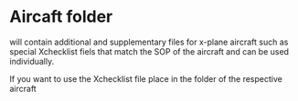 # Aircaft folder

will contain additional and supplementary files for x-plane aircraft such as special Xchecklist fiels that match the SOP of the aircraft and can be used individually.

If you want to use the Xchecklist file place in the folder of the respective aircraft
